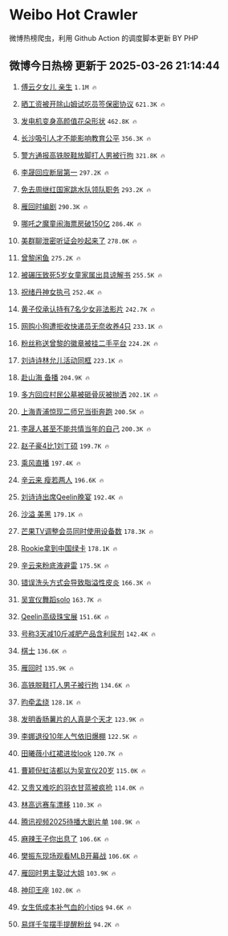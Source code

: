 # Weibo Hot Crawler 



微博热榜爬虫，利用 Github Action 的调度脚本更新 BY PHP 


## 微博今日热榜 更新于 2025-03-26 21:14:44 
1. [傅云夕女儿 亲生](https://s.weibo.com/weibo?q=%E5%82%85%E4%BA%91%E5%A4%95%E5%A5%B3%E5%84%BF%20%E4%BA%B2%E7%94%9F&t=31&band_rank=1&Refer=top) `1.1M 🔥` 

1. [晒工资被开除山姆试吃员签保密协议](https://s.weibo.com/weibo?q=%23%E6%99%92%E5%B7%A5%E8%B5%84%E8%A2%AB%E5%BC%80%E9%99%A4%E5%B1%B1%E5%A7%86%E8%AF%95%E5%90%83%E5%91%98%E7%AD%BE%E4%BF%9D%E5%AF%86%E5%8D%8F%E8%AE%AE%23&t=31&band_rank=2&Refer=top) `621.3K 🔥` 

1. [发电机变身高颜值花朵形状](https://s.weibo.com/weibo?q=%23%E5%8F%91%E7%94%B5%E6%9C%BA%E5%8F%98%E8%BA%AB%E9%AB%98%E9%A2%9C%E5%80%BC%E8%8A%B1%E6%9C%B5%E5%BD%A2%E7%8A%B6%23&t=31&band_rank=3&Refer=top) `462.8K 🔥` 

1. [长沙吸引人才不能影响教育公平](https://s.weibo.com/weibo?q=%23%E9%95%BF%E6%B2%99%E5%90%B8%E5%BC%95%E4%BA%BA%E6%89%8D%E4%B8%8D%E8%83%BD%E5%BD%B1%E5%93%8D%E6%95%99%E8%82%B2%E5%85%AC%E5%B9%B3%23&t=31&band_rank=4&Refer=top) `356.3K 🔥` 

1. [警方通报高铁脱鞋放脚打人男被行拘](https://s.weibo.com/weibo?q=%23%E8%AD%A6%E6%96%B9%E9%80%9A%E6%8A%A5%E9%AB%98%E9%93%81%E8%84%B1%E9%9E%8B%E6%94%BE%E8%84%9A%E6%89%93%E4%BA%BA%E7%94%B7%E8%A2%AB%E8%A1%8C%E6%8B%98%23&t=31&band_rank=5&Refer=top) `321.8K 🔥` 

1. [李晟回应断层第一](https://s.weibo.com/weibo?q=%23%E6%9D%8E%E6%99%9F%E5%9B%9E%E5%BA%94%E6%96%AD%E5%B1%82%E7%AC%AC%E4%B8%80%23&t=31&band_rank=6&Refer=top) `297.2K 🔥` 

1. [免去周继红国家跳水队领队职务](https://s.weibo.com/weibo?q=%23%E5%85%8D%E5%8E%BB%E5%91%A8%E7%BB%A7%E7%BA%A2%E5%9B%BD%E5%AE%B6%E8%B7%B3%E6%B0%B4%E9%98%9F%E9%A2%86%E9%98%9F%E8%81%8C%E5%8A%A1%23&t=31&band_rank=7&Refer=top) `293.2K 🔥` 

1. [雁回时编剧](https://s.weibo.com/weibo?q=%E9%9B%81%E5%9B%9E%E6%97%B6%E7%BC%96%E5%89%A7&t=31&band_rank=8&Refer=top) `290.3K 🔥` 

1. [哪吒之魔童闹海票房破150亿](https://s.weibo.com/weibo?q=%23%E5%93%AA%E5%90%92%E4%B9%8B%E9%AD%94%E7%AB%A5%E9%97%B9%E6%B5%B7%E7%A5%A8%E6%88%BF%E7%A0%B4150%E4%BA%BF%23&t=31&band_rank=9&Refer=top) `286.4K 🔥` 

1. [美群聊泄密听证会吵起来了](https://s.weibo.com/weibo?q=%23%E7%BE%8E%E7%BE%A4%E8%81%8A%E6%B3%84%E5%AF%86%E5%90%AC%E8%AF%81%E4%BC%9A%E5%90%B5%E8%B5%B7%E6%9D%A5%E4%BA%86%23&t=31&band_rank=10&Refer=top) `278.0K 🔥` 

1. [曾黎闲鱼](https://s.weibo.com/weibo?q=%E6%9B%BE%E9%BB%8E%E9%97%B2%E9%B1%BC&t=31&band_rank=11&Refer=top) `275.2K 🔥` 

1. [被碾压致死5岁女童家属出具谅解书](https://s.weibo.com/weibo?q=%23%E8%A2%AB%E7%A2%BE%E5%8E%8B%E8%87%B4%E6%AD%BB5%E5%B2%81%E5%A5%B3%E7%AB%A5%E5%AE%B6%E5%B1%9E%E5%87%BA%E5%85%B7%E8%B0%85%E8%A7%A3%E4%B9%A6%23&t=31&band_rank=12&Refer=top) `255.5K 🔥` 

1. [祝绪丹神女执弓](https://s.weibo.com/weibo?q=%E7%A5%9D%E7%BB%AA%E4%B8%B9%E7%A5%9E%E5%A5%B3%E6%89%A7%E5%BC%93&t=31&band_rank=13&Refer=top) `252.4K 🔥` 

1. [黄子佼承认持有7名少女非法影片](https://s.weibo.com/weibo?q=%23%E9%BB%84%E5%AD%90%E4%BD%BC%E6%89%BF%E8%AE%A4%E6%8C%81%E6%9C%897%E5%90%8D%E5%B0%91%E5%A5%B3%E9%9D%9E%E6%B3%95%E5%BD%B1%E7%89%87%23&t=31&band_rank=14&Refer=top) `242.7K 🔥` 

1. [网购小狗遭拒收快递员无奈收养4只](https://s.weibo.com/weibo?q=%23%E7%BD%91%E8%B4%AD%E5%B0%8F%E7%8B%97%E9%81%AD%E6%8B%92%E6%94%B6%E5%BF%AB%E9%80%92%E5%91%98%E6%97%A0%E5%A5%88%E6%94%B6%E5%85%BB4%E5%8F%AA%23&t=31&band_rank=15&Refer=top) `233.1K 🔥` 

1. [粉丝称送曾黎的徽章被挂二手平台](https://s.weibo.com/weibo?q=%23%E7%B2%89%E4%B8%9D%E7%A7%B0%E9%80%81%E6%9B%BE%E9%BB%8E%E7%9A%84%E5%BE%BD%E7%AB%A0%E8%A2%AB%E6%8C%82%E4%BA%8C%E6%89%8B%E5%B9%B3%E5%8F%B0%23&t=31&band_rank=16&Refer=top) `224.2K 🔥` 

1. [刘诗诗林允儿活动同框](https://s.weibo.com/weibo?q=%23%E5%88%98%E8%AF%97%E8%AF%97%E6%9E%97%E5%85%81%E5%84%BF%E6%B4%BB%E5%8A%A8%E5%90%8C%E6%A1%86%23&t=31&band_rank=17&Refer=top) `223.1K 🔥` 

1. [赴山海 备播](https://s.weibo.com/weibo?q=%E8%B5%B4%E5%B1%B1%E6%B5%B7%20%E5%A4%87%E6%92%AD&t=31&band_rank=18&Refer=top) `204.9K 🔥` 

1. [多方回应村民公墓被砸骨灰被抛洒](https://s.weibo.com/weibo?q=%23%E5%A4%9A%E6%96%B9%E5%9B%9E%E5%BA%94%E6%9D%91%E6%B0%91%E5%85%AC%E5%A2%93%E8%A2%AB%E7%A0%B8%E9%AA%A8%E7%81%B0%E8%A2%AB%E6%8A%9B%E6%B4%92%23&t=31&band_rank=19&Refer=top) `202.1K 🔥` 

1. [上海青浦惊现二师兄当街奔跑](https://s.weibo.com/weibo?q=%23%E4%B8%8A%E6%B5%B7%E9%9D%92%E6%B5%A6%E6%83%8A%E7%8E%B0%E4%BA%8C%E5%B8%88%E5%85%84%E5%BD%93%E8%A1%97%E5%A5%94%E8%B7%91%23&t=31&band_rank=20&Refer=top) `200.5K 🔥` 

1. [李晟人甚至不能共情当年的自己](https://s.weibo.com/weibo?q=%E6%9D%8E%E6%99%9F%E4%BA%BA%E7%94%9A%E8%87%B3%E4%B8%8D%E8%83%BD%E5%85%B1%E6%83%85%E5%BD%93%E5%B9%B4%E7%9A%84%E8%87%AA%E5%B7%B1&t=31&band_rank=21&Refer=top) `200.3K 🔥` 

1. [赵子豪4比1刘丁硕](https://s.weibo.com/weibo?q=%23%E8%B5%B5%E5%AD%90%E8%B1%AA4%E6%AF%941%E5%88%98%E4%B8%81%E7%A1%95%23&t=31&band_rank=22&Refer=top) `199.7K 🔥` 

1. [乘风直播](https://s.weibo.com/weibo?q=%E4%B9%98%E9%A3%8E%E7%9B%B4%E6%92%AD&t=31&band_rank=23&Refer=top) `197.4K 🔥` 

1. [辛云来 瘦若两人](https://s.weibo.com/weibo?q=%E8%BE%9B%E4%BA%91%E6%9D%A5%20%E7%98%A6%E8%8B%A5%E4%B8%A4%E4%BA%BA&t=31&band_rank=24&Refer=top) `196.6K 🔥` 

1. [刘诗诗出席Qeelin晚宴](https://s.weibo.com/weibo?q=%23%E5%88%98%E8%AF%97%E8%AF%97%E5%87%BA%E5%B8%ADQeelin%E6%99%9A%E5%AE%B4%23&t=31&band_rank=25&Refer=top) `192.4K 🔥` 

1. [沙溢 美黑](https://s.weibo.com/weibo?q=%E6%B2%99%E6%BA%A2%20%E7%BE%8E%E9%BB%91&t=31&band_rank=26&Refer=top) `179.1K 🔥` 

1. [芒果TV调整会员同时使用设备数](https://s.weibo.com/weibo?q=%23%E8%8A%92%E6%9E%9CTV%E8%B0%83%E6%95%B4%E4%BC%9A%E5%91%98%E5%90%8C%E6%97%B6%E4%BD%BF%E7%94%A8%E8%AE%BE%E5%A4%87%E6%95%B0%23&t=31&band_rank=27&Refer=top) `178.3K 🔥` 

1. [Rookie拿到中国绿卡](https://s.weibo.com/weibo?q=%23Rookie%E6%8B%BF%E5%88%B0%E4%B8%AD%E5%9B%BD%E7%BB%BF%E5%8D%A1%23&t=31&band_rank=28&Refer=top) `178.1K 🔥` 

1. [辛云来粉底液避雷](https://s.weibo.com/weibo?q=%23%E8%BE%9B%E4%BA%91%E6%9D%A5%E7%B2%89%E5%BA%95%E6%B6%B2%E9%81%BF%E9%9B%B7%23&t=31&band_rank=29&Refer=top) `175.5K 🔥` 

1. [错误洗头方式会导致脂溢性皮炎](https://s.weibo.com/weibo?q=%23%E9%94%99%E8%AF%AF%E6%B4%97%E5%A4%B4%E6%96%B9%E5%BC%8F%E4%BC%9A%E5%AF%BC%E8%87%B4%E8%84%82%E6%BA%A2%E6%80%A7%E7%9A%AE%E7%82%8E%23&t=31&band_rank=30&Refer=top) `166.3K 🔥` 

1. [吴宣仪舞蹈solo](https://s.weibo.com/weibo?q=%E5%90%B4%E5%AE%A3%E4%BB%AA%E8%88%9E%E8%B9%88solo&t=31&band_rank=31&Refer=top) `163.7K 🔥` 

1. [Qeelin高级珠宝展](https://s.weibo.com/weibo?q=Qeelin%E9%AB%98%E7%BA%A7%E7%8F%A0%E5%AE%9D%E5%B1%95&t=31&band_rank=32&Refer=top) `151.6K 🔥` 

1. [号称3天减10斤减肥产品含利尿剂](https://s.weibo.com/weibo?q=%23%E5%8F%B7%E7%A7%B03%E5%A4%A9%E5%87%8F10%E6%96%A4%E5%87%8F%E8%82%A5%E4%BA%A7%E5%93%81%E5%90%AB%E5%88%A9%E5%B0%BF%E5%89%82%23&t=31&band_rank=33&Refer=top) `142.4K 🔥` 

1. [棋士](https://s.weibo.com/weibo?q=%E6%A3%8B%E5%A3%AB&t=31&band_rank=34&Refer=top) `136.6K 🔥` 

1. [雁回时](https://s.weibo.com/weibo?q=%E9%9B%81%E5%9B%9E%E6%97%B6&t=31&band_rank=35&Refer=top) `135.9K 🔥` 

1. [高铁脱鞋打人男子被行拘](https://s.weibo.com/weibo?q=%23%E9%AB%98%E9%93%81%E8%84%B1%E9%9E%8B%E6%89%93%E4%BA%BA%E7%94%B7%E5%AD%90%E8%A2%AB%E8%A1%8C%E6%8B%98%23&t=31&band_rank=36&Refer=top) `134.6K 🔥` 

1. [昀牵孟绕](https://s.weibo.com/weibo?q=%E6%98%80%E7%89%B5%E5%AD%9F%E7%BB%95&t=31&band_rank=37&Refer=top) `128.1K 🔥` 

1. [发明香肠薯片的人真是个天才](https://s.weibo.com/weibo?q=%23%E5%8F%91%E6%98%8E%E9%A6%99%E8%82%A0%E8%96%AF%E7%89%87%E7%9A%84%E4%BA%BA%E7%9C%9F%E6%98%AF%E4%B8%AA%E5%A4%A9%E6%89%8D%23&t=31&band_rank=38&Refer=top) `123.9K 🔥` 

1. [李娜退役10年人气依旧爆棚](https://s.weibo.com/weibo?q=%23%E6%9D%8E%E5%A8%9C%E9%80%80%E5%BD%B910%E5%B9%B4%E4%BA%BA%E6%B0%94%E4%BE%9D%E6%97%A7%E7%88%86%E6%A3%9A%23&t=31&band_rank=39&Refer=top) `122.5K 🔥` 

1. [田曦薇小红裙进妆look](https://s.weibo.com/weibo?q=%23%E7%94%B0%E6%9B%A6%E8%96%87%E5%B0%8F%E7%BA%A2%E8%A3%99%E8%BF%9B%E5%A6%86look%23&t=31&band_rank=40&Refer=top) `120.7K 🔥` 

1. [曹颖倪虹洁都以为吴宣仪20岁](https://s.weibo.com/weibo?q=%E6%9B%B9%E9%A2%96%E5%80%AA%E8%99%B9%E6%B4%81%E9%83%BD%E4%BB%A5%E4%B8%BA%E5%90%B4%E5%AE%A3%E4%BB%AA20%E5%B2%81&t=31&band_rank=41&Refer=top) `115.0K 🔥` 

1. [又贵又难吃的羽衣甘蓝被疯抢](https://s.weibo.com/weibo?q=%23%E5%8F%88%E8%B4%B5%E5%8F%88%E9%9A%BE%E5%90%83%E7%9A%84%E7%BE%BD%E8%A1%A3%E7%94%98%E8%93%9D%E8%A2%AB%E7%96%AF%E6%8A%A2%23&t=31&band_rank=42&Refer=top) `114.0K 🔥` 

1. [林高远赛车漂移](https://s.weibo.com/weibo?q=%E6%9E%97%E9%AB%98%E8%BF%9C%E8%B5%9B%E8%BD%A6%E6%BC%82%E7%A7%BB&t=31&band_rank=43&Refer=top) `110.3K 🔥` 

1. [腾讯视频2025待播大剧片单](https://s.weibo.com/weibo?q=%23%E8%85%BE%E8%AE%AF%E8%A7%86%E9%A2%912025%E5%BE%85%E6%92%AD%E5%A4%A7%E5%89%A7%E7%89%87%E5%8D%95%23&t=31&band_rank=44&Refer=top) `108.9K 🔥` 

1. [麻辣王子你出息了](https://s.weibo.com/weibo?q=%E9%BA%BB%E8%BE%A3%E7%8E%8B%E5%AD%90%E4%BD%A0%E5%87%BA%E6%81%AF%E4%BA%86&t=31&band_rank=45&Refer=top) `106.6K 🔥` 

1. [樊振东现场观看MLB开幕战](https://s.weibo.com/weibo?q=%23%E6%A8%8A%E6%8C%AF%E4%B8%9C%E7%8E%B0%E5%9C%BA%E8%A7%82%E7%9C%8BMLB%E5%BC%80%E5%B9%95%E6%88%98%23&t=31&band_rank=46&Refer=top) `106.6K 🔥` 

1. [雁回时男主娶过大姐](https://s.weibo.com/weibo?q=%E9%9B%81%E5%9B%9E%E6%97%B6%E7%94%B7%E4%B8%BB%E5%A8%B6%E8%BF%87%E5%A4%A7%E5%A7%90&t=31&band_rank=47&Refer=top) `103.9K 🔥` 

1. [神印王座](https://s.weibo.com/weibo?q=%E7%A5%9E%E5%8D%B0%E7%8E%8B%E5%BA%A7&t=31&band_rank=48&Refer=top) `102.0K 🔥` 

1. [女生低成本补气血的小tips](https://s.weibo.com/weibo?q=%E5%A5%B3%E7%94%9F%E4%BD%8E%E6%88%90%E6%9C%AC%E8%A1%A5%E6%B0%94%E8%A1%80%E7%9A%84%E5%B0%8Ftips&t=31&band_rank=49&Refer=top) `94.6K 🔥` 

1. [易烊千玺摆手提醒粉丝](https://s.weibo.com/weibo?q=%23%E6%98%93%E7%83%8A%E5%8D%83%E7%8E%BA%E6%91%86%E6%89%8B%E6%8F%90%E9%86%92%E7%B2%89%E4%B8%9D%23&t=31&band_rank=50&Refer=top) `94.2K 🔥` 

